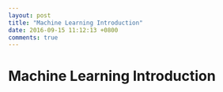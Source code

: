 ```yaml
---
layout: post
title: "Machine Learning Introduction"
date: 2016-09-15 11:12:13 +0800
comments: true 
---
```


Machine Learning Introduction
============
